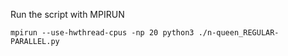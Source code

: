 Run the script with MPIRUN

```
mpirun --use-hwthread-cpus -np 20 python3 ./n-queen_REGULAR-PARALLEL.py
```
